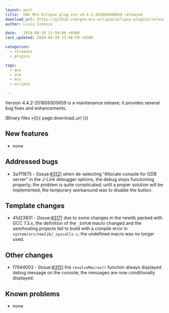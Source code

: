 ```yaml
---
layout: post
title:  GNU MCU Eclipse plug-ins v4.4.2-201809300659 released
download_url: https://github.com/gnu-mcu-eclipse/eclipse-plugins/releases/tag/v4.4.2-201809300659
author: Liviu Ionescu

date:   2018-08-30 11:50:00 +0300
last_updated: 2020-08-29 13:46:59 +0300

categories:
  - releases
  - plugins

tags:
  - gnu
  - arm
  - mcu
  - eclipse

---
```


Version 4.4.2-201809300659 is a maintenance release; it provides
several bug fixes and enhancements.

[Binary files »]({{ page.download_url }})


## New features

- none

## Addressed bugs

- 3a7f1675 - [Issue:[#312](https://github.com/gnu-mcu-eclipse/eclipse-plugins/issues/312)]
when de-selecting "Allocate console for GDB server" in the
J-Link debugger options, the debug stops functioning properly;
the problem is quite complicated; until a proper solution will
be implemented, the temporary workaround was to disable the button.

## Template changes

- 41d23831 - [Issue:[#317](https://github.com/gnu-mcu-eclipse/eclipse-plugins/issues/317)]
due to some changes in the newlib packed with GCC 7.3.x,
the definition of the `_EXFUN` macro changed
and the semihosting projects fail to build with a compile error in
`system/src/newlib/_syscalls.c`; the undefined macro was no
longer used.

## Other changes

- f7944003 - [Issue:[#315](https://github.com/gnu-mcu-eclipse/eclipse-plugins/issues/315)]
the `resolveMacros()` function always displayed debug message on
the console; the messages are now conditionally displayed.

## Known problems

- none
